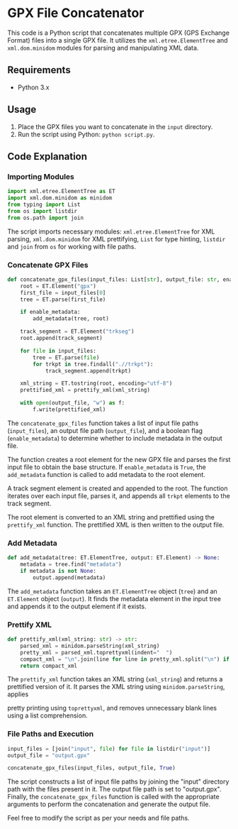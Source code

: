 # GPX File Concatenator

This code is a Python script that concatenates multiple GPX (GPS Exchange Format) files into a single GPX file. It utilizes the `xml.etree.ElementTree` and `xml.dom.minidom` modules for parsing and manipulating XML data.

## Requirements

- Python 3.x

## Usage

1. Place the GPX files you want to concatenate in the `input` directory.
2. Run the script using Python: `python script.py`.

## Code Explanation

### Importing Modules

```python
import xml.etree.ElementTree as ET
import xml.dom.minidom as minidom
from typing import List
from os import listdir
from os.path import join
```

The script imports necessary modules: `xml.etree.ElementTree` for XML parsing, `xml.dom.minidom` for XML prettifying, `List` for type hinting, `listdir` and `join` from `os` for working with file paths.

### Concatenate GPX Files

```python
def concatenate_gpx_files(input_files: List[str], output_file: str, enable_metadata: bool) -> None:
    root = ET.Element("gpx")
    first_file = input_files[0]
    tree = ET.parse(first_file)

    if enable_metadata:
        add_metadata(tree, root)

    track_segment = ET.Element("trkseg")
    root.append(track_segment)

    for file in input_files:
        tree = ET.parse(file)
        for trkpt in tree.findall(".//trkpt"):
            track_segment.append(trkpt)

    xml_string = ET.tostring(root, encoding="utf-8")
    prettified_xml = prettify_xml(xml_string)

    with open(output_file, "w") as f:
        f.write(prettified_xml)
```

The `concatenate_gpx_files` function takes a list of input file paths (`input_files`), an output file path (`output_file`), and a boolean flag (`enable_metadata`) to determine whether to include metadata in the output file.

The function creates a root element for the new GPX file and parses the first input file to obtain the base structure. If `enable_metadata` is `True`, the `add_metadata` function is called to add metadata to the root element.

A track segment element is created and appended to the root. The function iterates over each input file, parses it, and appends all `trkpt` elements to the track segment.

The root element is converted to an XML string and prettified using the `prettify_xml` function. The prettified XML is then written to the output file.

### Add Metadata

```python
def add_metadata(tree: ET.ElementTree, output: ET.Element) -> None:
    metadata = tree.find("metadata")
    if metadata is not None:
        output.append(metadata)
```

The `add_metadata` function takes an `ET.ElementTree` object (`tree`) and an `ET.Element` object (`output`). It finds the metadata element in the input tree and appends it to the output element if it exists.

### Prettify XML

```python
def prettify_xml(xml_string: str) -> str:
    parsed_xml = minidom.parseString(xml_string)
    pretty_xml = parsed_xml.toprettyxml(indent="  ")
    compact_xml = "\n".join(line for line in pretty_xml.split("\n") if line.strip())
    return compact_xml
```

The `prettify_xml` function takes an XML string (`xml_string`) and returns a prettified version of it. It parses the XML string using `minidom.parseString`, applies

 pretty printing using `toprettyxml`, and removes unnecessary blank lines using a list comprehension.

### File Paths and Execution

```python
input_files = [join("input", file) for file in listdir("input")]
output_file = "output.gpx"

concatenate_gpx_files(input_files, output_file, True)
```

The script constructs a list of input file paths by joining the "input" directory path with the files present in it. The output file path is set to "output.gpx". Finally, the `concatenate_gpx_files` function is called with the appropriate arguments to perform the concatenation and generate the output file.

Feel free to modify the script as per your needs and file paths.